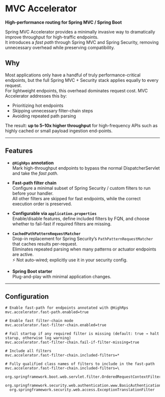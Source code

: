 # MVC Accelerator

**High-performance routing for Spring MVC / Spring Boot**

Spring MVC Accelerator provides a minimally invasive way to dramatically improve throughput for high-traffic endpoints.  
It introduces a *fast path* through Spring MVC and Spring Security, removing unnecessary overhead while preserving compatibility.

## Why

Most applications only have a handful of truly performance-critical endpoints, but the full Spring MVC + Security stack applies equally to every request.  
For lightweight endpoints, this overhead dominates request cost. MVC Accelerator addresses this by:

- Prioritizing hot endpoints
- Skipping unnecessary filter-chain steps
- Avoiding repeated path parsing

The result: **up to 5–10x higher throughput** for high-frequency APIs such as highly cached or small payload ingestion end-points.

---

## Features

- **`@HighRps` annotation**  
  Mark high-throughput endpoints to bypass the normal DispatcherServlet and take the *fast path*.

- **Fast-path filter chain**  
  Configure a minimal subset of Spring Security / custom filters to run before your handler.  
  All other filters are skipped for fast endpoints, while the correct execution order is preserved.

- **Configurable via `application.properties`**  
  Enable/disable features, define included filters by FQN, and choose whether to fail-fast if required filters are missing.

- **`CachedPathPatternRequestMatcher`**  
  Drop-in replacement for Spring Security’s `PathPatternRequestMatcher` that caches results per-request.  
  Eliminates repeated parsing when many patterns or actuator endpoints are active.  
  ⚡ Not auto-wired; explicitly use it in your security config.

- **Spring Boot starter**  
  Plug-and-play with minimal application changes.

---

## Configuration

```properties
# Enable fast-path for endpoints annotated with @HighRps
mvc.accelerator.fast-path.enabled=true

# Enable fast filter-chain mode
mvc.accelerator.fast-filter-chain.enabled=true

# Fail startup if any required filter is missing (default: true → halt starup, otherwise log warning)
mvc.accelerator.fast-filter-chain.fail-if-filter-missing=true

# Include all filters
mvc.accelerator.fast-filter-chain.included-filters=*

# Fully qualified class names of filters to include in the fast-path
mvc.accelerator.fast-filter-chain.included-filters=\
  org.springframework.boot.web.servlet.filter.OrderedRequestContextFilter,\
  org.springframework.security.web.authentication.www.BasicAuthenticationFilter,\
  org.springframework.security.web.access.ExceptionTranslationFilter
